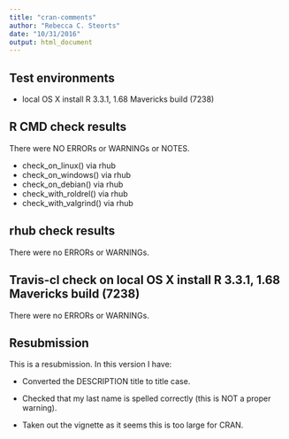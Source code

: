 ```yaml
---
title: "cran-comments"
author: "Rebecca C. Steorts"
date: "10/31/2016"
output: html_document
---
```


## Test environments
* local OS X install R 3.3.1, 1.68 Mavericks build (7238)

## R CMD check results
There were NO ERRORs or WARNINGs or NOTES.

* check_on_linux() via rhub
* check_on_windows() via rhub
* check_on_debian() via rhub
* check_with_roldrel() via rhub
* check_with_valgrind() via rhub

## rhub check results
There were no ERRORs or WARNINGs.

## Travis-cl check on local OS X install R 3.3.1, 1.68 Mavericks build (7238)
There were no ERRORs or WARNINGs.

## Resubmission 
This is a resubmission. In this version I have:

* Converted the DESCRIPTION title to title case.

* Checked that my last name is spelled correctly (this is NOT a proper warning). 

* Taken out the vignette as it seems this is too large for CRAN.
